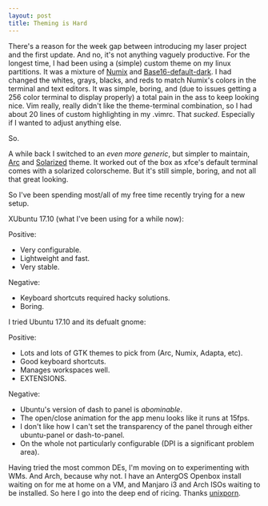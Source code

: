 ```yaml
---
layout: post
title: Theming is Hard
---
```


There's a reason for the week gap between introducing my laser project and the first update. 
And no, it's not anything vaguely productive. 
For the longest time, I had been using a (simple) custom theme on my linux partitions.
It was a mixture of [Numix](https://numixproject.org/) and [Base16-default-dark](https://github.com/chriskempson/base16).
I had changed the whites, grays, blacks, and reds to match Numix's colors in the terminal and text editors. 
It was simple, boring, and (due to issues getting a 256 color terminal to display properly) a total pain in the ass to keep looking nice.
Vim really, really didn't like the theme-terminal combination, so I had about 20 lines of custom highlighting in my .vimrc.
That *sucked*. 
Especially if I wanted to adjust anything else.

So.

A while back I switched to an *even more generic*, but simpler to maintain, [Arc](https://github.com/horst3180/arc-theme) and [Solarized](https://github.com/altercation/vim-colors-solarized) theme.
It worked out of the box as xfce's default terminal comes with a solarized colorscheme.
But it's still simple, boring, and not all that great looking.

So I've been spending most/all of my free time recently trying for a new setup. 

XUbuntu 17.10 (what I've been using for a while now):

Positive:

- Very configurable.
- Lightweight and fast.
- Very stable.

Negative:

- Keyboard shortcuts required hacky solutions.
- Boring.

I tried Ubuntu 17.10 and its defualt gnome:

Positive:

- Lots and lots of GTK themes to pick from (Arc, Numix, Adapta, etc).
- Good keyboard shortcuts.
- Manages workspaces well.
- EXTENSIONS.

Negative:

- Ubuntu's version of dash to panel is *abominable*.
- The open/close animation for the app menu looks like it runs at 15fps.
- I don't like how I can't set the transparency of the panel through either ubuntu-panel or dash-to-panel.
- On the whole not particularly configurable (DPI is a significant problem area).

Having tried the most common DEs, I'm moving on to experimenting with WMs. 
And Arch, because why not.
I have an AntergOS Openbox install waiting on for me at home on a VM, and Manjaro i3 and Arch ISOs waiting to be installed.
So here I go into the deep end of ricing. 
Thanks [unixporn](https://www.reddit.com/r/unixporn).
